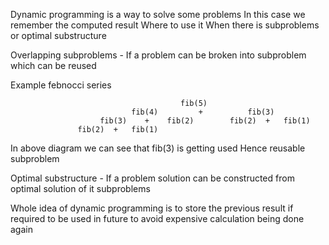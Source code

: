 Dynamic programming is a way to solve some problems
In this case we remember the computed result
Where to use it 
When there is subproblems or optimal substructure

Overlapping subproblems - If a problem can be broken into subproblem which can be reused

Example febnocci series

                                          fib(5)
                               fib(4)         +          fib(3)
                        fib(3)    +    fib(2)        fib(2)  +   fib(1)
                   fib(2)  +   fib(1)    
                   
  In above diagram we can see that fib(3) is getting used  Hence reusable subproblem
  
  Optimal substructure - If a problem solution can be constructed from optimal solution of it subproblems
  
  Whole idea of dynamic programming is to store the previous result if required to be used in future to avoid expensive calculation being done again
